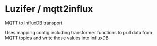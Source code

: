 # Luzifer / mqtt2influx

MQTT to InfluxDB transport

Uses mapping config including transformer functions to pull data from MQTT topics and write those values into InfluxDB
